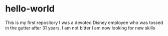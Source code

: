 # hello-world
This is my first repository
I was a devoted Disney employee who was tossed in the gutter after 31 years.
I am not bitter
I am now looking for new skills

